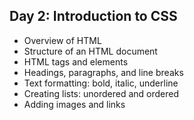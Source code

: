 ## Day 2: Introduction to CSS

- Overview of HTML
- Structure of an HTML document
- HTML tags and elements
- Headings, paragraphs, and line breaks
- Text formatting: bold, italic, underline
- Creating lists: unordered and ordered
- Adding images and links
